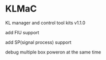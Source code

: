 # KLMaC
KL manager and control tool kits v1.1.0

add FIU support

add SP(signal process) support

debug multiple box poweron at the same time
